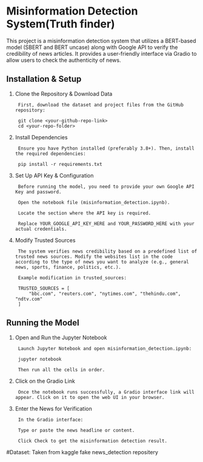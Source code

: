 # Misinformation Detection System(Truth finder)

This project is a misinformation detection system that utilizes a BERT-based model (SBERT and BERT uncase) along with Google API to verify the credibility of news articles. It provides a user-friendly interface via Gradio to allow users to check the authenticity of news.

## Installation & Setup

1. Clone the Repository & Download Data

        First, download the dataset and project files from the GitHub repository:
        
        git clone <your-github-repo-link>
        cd <your-repo-folder>

2. Install Dependencies

        Ensure you have Python installed (preferably 3.8+). Then, install the required dependencies:
        
        pip install -r requirements.txt

3. Set Up API Key & Configuration

        Before running the model, you need to provide your own Google API Key and password.
        
        Open the notebook file (misinformation_detection.ipynb).
        
        Locate the section where the API key is required.
        
        Replace YOUR_GOOGLE_API_KEY_HERE and YOUR_PASSWORD_HERE with your actual credentials.

4. Modify Trusted Sources

        The system verifies news credibility based on a predefined list of trusted news sources. Modify the websites list in the code according to the type of news you want to analyze (e.g., general news, sports, finance, politics, etc.).
        
        Example modification in trusted_sources:
        
        TRUSTED_SOURCES = [
            "bbc.com", "reuters.com", "nytimes.com", "thehindu.com", "ndtv.com"
        ]

## Running the Model

1. Open and Run the Jupyter Notebook

        Launch Jupyter Notebook and open misinformation_detection.ipynb:
        
        jupyter notebook
        
        Then run all the cells in order.

2. Click on the Gradio Link

        Once the notebook runs successfully, a Gradio interface link will appear. Click on it to open the web UI in your browser.

3. Enter the News for Verification

        In the Gradio interface:
        
        Type or paste the news headline or content.
        
        Click Check to get the misinformation detection result.

#Dataset: Taken from kaggle fake news_detection repositery

